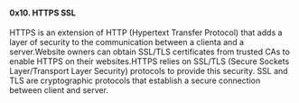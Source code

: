 #### 0x10. HTTPS SSL
HTTPS is an extension of HTTP (Hypertext Transfer Protocol) that adds a layer of security to the communication between a clienta and a server.Website owners can obtain SSL/TLS certificates from trusted CAs to enable HTTPS on their websites.HTTPS relies on SSL/TLS (Secure Sockets Layer/Transport Layer Security) protocols to provide this security. SSL and TLS are cryptographic protocols that establish a secure connection between client and server.
